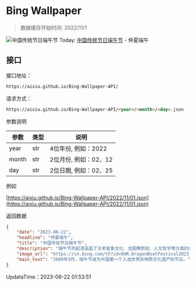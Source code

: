 # Bing Wallpaper

> 数据缓存开始时间: 2022/11/1

![中国传统节日端午节](https://cn.bing.com/th?id=OHR.DragonBoatFestival2023_ZH-CN5255671687_1920x1080.webp)
Today: [中国传统节日端午节](https://cn.bing.com/th?id=OHR.DragonBoatFestival2023_ZH-CN5255671687_1920x1080.webp) - 仲夏端午

## 接口

接口地址：

```html
https://aixiu.github.io/Bing-Wallpaper-API/
```

请求方式：

```html
https://aixiu.github.io/Bing-Wallpaper-API/<year>/<month>/<day>.json
```

参数说明

| 参数 | 类型 | 说明 |
| - | - | - |
| year | str | 4位年份, 例如：2022 |
| month | str | 2位月份, 例如：02、12 |
| day | str | 2位日期, 例如：02、25 |

例如

[https://aixiu.github.io/Bing-Wallpaper-API/2022/11/01.json](https://aixiu.github.io/Bing-Wallpaper-API/2022/11/01.json)

返回数据

```json
{
    "date": "2023-06-22",
    "headline": "仲夏端午",
    "title": "中国传统节日端午节",
    "description": "端午节的起源涵盖了古老星象文化、龙图腾祭祀、人文哲学等方面的内容，蕴含着深邃丰厚的文化内涵，在传承发展中杂糅了多种民俗为一体，各地因地域文化不同而又存在着习俗内容或细节上的差异。",
    "image_url": "https://cn.bing.com/th?id=OHR.DragonBoatFestival2023_ZH-CN5255671687_1920x1080.webp",
    "main_text": "2009年9月，端午节成为中国第一个入选世界非物质文化遗产的节日。"
}
```

UpdataTime：2023-06-22 01:53:51
